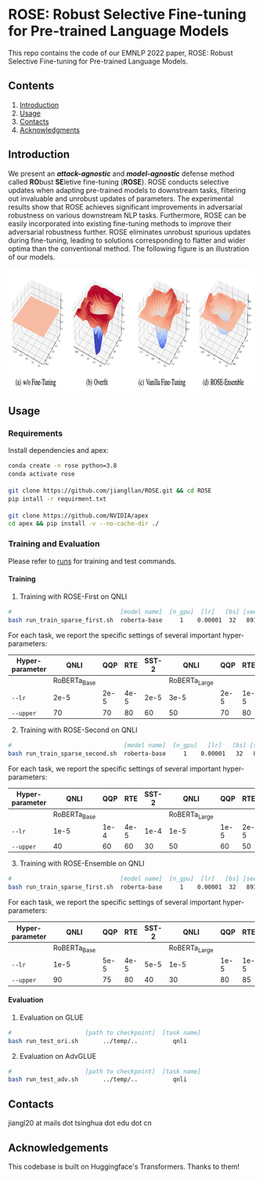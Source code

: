 # ROSE: Robust Selective Fine-tuning for Pre-trained Language Models

This repo contains the code of our EMNLP 2022 paper, ROSE: Robust Selective Fine-tuning for Pre-trained Language Models.

## Contents

1. [Introduction](#introduction)
2. [Usage](#usage)
3. [Contacts](#contacts)
4. [Acknowledgments](#acknowledgments)

## Introduction

We present an ***attack-agnostic*** and ***model-agnostic*** defense method called **RO**bust **SE**letive fine-tuning (**ROSE**).
ROSE conducts selective updates when adapting pre-trained models to downstream tasks, filtering out invaluable and unrobust updates of parameters.
The experimental results show that ROSE achieves significant improvements in adversarial robustness on various downstream NLP tasks.
Furthermore, ROSE can be easily incorporated into existing fine-tuning methods to improve their adversarial robustness further.
ROSE eliminates unrobust spurious updates during fine-tuning, leading to solutions corresponding to flatter and wider optima than the conventional method. The following figure is an illustration of our models.

<p align="center"> <img src='docs/rose.png' align="center" height="250px"> </p>

## Usage

### Requirements

Install dependencies and apex:

```bash
conda create -n rose python=3.8
conda activate rose

git clone https://github.com/jiangllan/ROSE.git && cd ROSE
pip intall -r requirment.txt

git clone https://github.com/NVIDIA/apex
cd apex && pip install -v --no-cache-dir ./
```

### Training and Evaluation

Please refer to [runs](https://github.com/jiangllan/ROSE/tree/main/runs) for training and test commands.

#### Training

1. Training with ROSE-First on QNLI
```bash
#                               [model name]  [n_gpu]  [lr]   [bs] [seed] [upper_thd]  [lower_thd]  [dropout]  [task name]  
bash run_train_sparse_first.sh  roberta-base     1    0.00001  32   8910       60           0          0.1        qnli
```

For each task, we report the specific settings of several important hyper-parameters:

| Hyper-parameter | QNLI                         | QQP  | RTE  | SST-2 | QNLI                          | QQP  | RTE  | SST-2 |
| --------------- | ---------------------------- | ---- | ---- | ----- | ----------------------------- | ---- | ---- | ----- |
|                 | $\text{RoBERTa}_\text{Base}$ |      |      |       | $\text{RoBERTa}_\text{Large}$ |      |      |       |
| `--lr`          | 2e-5                         | 2e-5 | 4e-5 | 2e-5  | 3e-5                          | 2e-5 | 1e-5 | 4e-5  |
| `--upper`       | 70                           | 70   | 80   | 60    | 50                            | 70   | 80   | 70    |

2. Training with ROSE-Second on QNLI

```bash
#                                [model name]  [n_gpu]   [lr]   [bs] [seed] [upper_thd] [lower_thd]  [task name]  
bash run_train_sparse_second.sh  roberta-base     1    0.00001   32   8910       60          0          qnli
```

For each task, we report the specific settings of several important hyper-parameters:

| Hyper-parameter | QNLI                         | QQP  | RTE  | SST-2 | QNLI                          | QQP  | RTE  | SST-2 |
| --------------- | ---------------------------- | ---- | ---- | ----- | ----------------------------- | ---- | ---- | ----- |
|                 | $\text{RoBERTa}_\text{Base}$ |      |      |       | $\text{RoBERTa}_\text{Large}$ |      |      |       |
| `--lr`          | 1e-5                         | 1e-4 | 4e-5 | 1e-4  | 1e-5                          | 1e-5 | 2e-5 | 1e-5  |
| `--upper`       | 40                           | 60   | 60   | 30    | 50                            | 60   | 50   | 50    |

3. Training with ROSE-Ensemble on QNLI

```bash
#                               [model name]  [n_gpu]  [lr]   [bs] [seed] [upper_thd]  [lower_thd]  [dropout]  [task name]  [gamma]
bash run_train_sparse_first.sh  roberta-base     1    0.00001  32   8910       60           0          0.1        qnli        0.5
```

For each task, we report the specific settings of several important hyper-parameters:

| Hyper-parameter | QNLI                         | QQP  | RTE  | SST-2 | QNLI                          | QQP  | RTE  | SST-2 |
| --------------- | ---------------------------- | ---- | ---- | ----- | ----------------------------- | ---- | ---- | ----- |
|                 | $\text{RoBERTa}_\text{Base}$ |      |      |       | $\text{RoBERTa}_\text{Large}$ |      |      |       |
| `--lr`          | 1e-5                         | 5e-5 | 4e-5 | 5e-5  | 1e-5                          | 1e-5 | 1e-5 | 1e-5  |
| `--upper`       | 90                           | 75   | 80   | 40    | 30                            | 80   | 85   | 70    |

#### Evaluation

1. Evaluation on GLUE

```bash
#                     [path to checkpoint]  [task name]
bash run_test_ori.sh       ../temp/..          qnli
```

2. Evaluation  on AdvGLUE

```bash
#                     [path to checkpoint]  [task name]
bash run_test_adv.sh       ../temp/..          qnli
```

## Contacts

jiangl20 at mails dot tsinghua dot edu dot cn

## Acknowledgements

This codebase is built on Huggingface's Transformers. Thanks to them!
